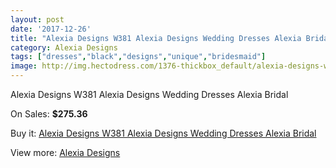 ```yaml
---
layout: post
date: '2017-12-26'
title: "Alexia Designs W381 Alexia Designs Wedding Dresses Alexia Bridal"
category: Alexia Designs
tags: ["dresses","black","designs","unique","bridesmaid"]
image: http://img.hectodress.com/1376-thickbox_default/alexia-designs-w381-alexia-designs-wedding-dresses-alexia-bridal.jpg
---
```

Alexia Designs W381 Alexia Designs Wedding Dresses Alexia Bridal

On Sales: **$275.36**
<a href="https://www.hectodress.com/alexia-designs/848-alexia-designs-w381-alexia-designs-wedding-dresses-alexia-bridal.html"><amp-img layout="responsive" width="600" height="600" src="//img.hectodress.com/1376-thickbox_default/alexia-designs-w381-alexia-designs-wedding-dresses-alexia-bridal.jpg" alt="Alexia Designs W381 Alexia Designs Wedding Dresses Alexia Bridal 0" /></a>
<a href="https://www.hectodress.com/alexia-designs/848-alexia-designs-w381-alexia-designs-wedding-dresses-alexia-bridal.html"><amp-img layout="responsive" width="600" height="600" src="//img.hectodress.com/1377-thickbox_default/alexia-designs-w381-alexia-designs-wedding-dresses-alexia-bridal.jpg" alt="Alexia Designs W381 Alexia Designs Wedding Dresses Alexia Bridal 1" /></a>

Buy it: [Alexia Designs W381 Alexia Designs Wedding Dresses Alexia Bridal](https://www.hectodress.com/alexia-designs/848-alexia-designs-w381-alexia-designs-wedding-dresses-alexia-bridal.html "Alexia Designs W381 Alexia Designs Wedding Dresses Alexia Bridal")

View more: [Alexia Designs](https://www.hectodress.com/11-alexia-designs "Alexia Designs")